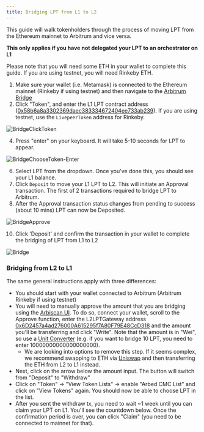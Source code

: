 ```yaml
---
title: Bridging LPT from L1 to L2
---
```


This guide will walk tokenholders through the process of moving LPT from the Ethereum mainnet to Arbitrum and vice versa.

**This only applies if you have not delegated your LPT to an orchestrator on L1**

Please note that you will need some ETH in your wallet to complete this guide. If you are using testnet, you will need Rinkeby ETH.

1. Make sure your wallet (i.e. Metamask) is connected to the Ethereum mainnet (Rinkeby if using testnet) and then navigate to the [Arbitrum Bridge](https://bridge.arbitrum.io/)
2. Click "Token", and enter the L1 LPT contract address ([0x58b6a8a3302369daec383334672404ee733ab239](/protocol/reference/deployed)). If you are using testnet, use the `LivepeerToken` address for Rinkeby.
 
 ![BridgeClickToken](https://user-images.githubusercontent.com/89408276/155851894-eb959beb-3269-40b1-8d50-8768bf15f9f2.jpg)

 
4. Press "enter" on your keyboard. It will take 5-10 seconds for LPT to appear.

 ![BridgeChooseToken-Enter](https://user-images.githubusercontent.com/89408276/155851630-8e60a17a-b6bd-4a65-972c-53d34c600026.jpg)
 
6. Select LPT from the dropdown. Once you've done this, you should see your L1 balance.
7. Click `Deposit` to move your L1 LPT to L2.  This will initiate an Approval transaction.  The first of 2 transactions required to bridge LPT to Arbitrum.
8. After the Approval transaction status changes from pending to success (about 10 mins) LPT can now be Deposited.

 ![BridgeApprove](https://user-images.githubusercontent.com/89408276/155850572-2337514c-f6ad-419a-a9bf-94e7d3e1d891.jpg)
 
10. Click 'Deposit' and confirm the transaction in your wallet to complete the bridging of LPT from L1 to L2

 ![Bridge](https://user-images.githubusercontent.com/89408276/155375033-6fd66e8a-53ab-43e9-9fe6-3a0cec847a55.jpg)


### Bridging from L2 to L1
The same general instructions apply with three differences:
- You should start with your wallet connected to Arbitrum (Arbitrum Rinkeby if using testnet)
- You will need to manually approve the amount that you are bridging using the [Arbiscan UI](https://arbiscan.io/address/0x289ba1701C2F088cf0faf8B3705246331cB8A839#writeContract). To do so, connect your wallet, scroll to the Approve function, enter the L2LPTGateway address [0x6D2457a4ad276000A615295f7A80F79E48CcD318](https://arbiscan.io/address/0x6D2457a4ad276000A615295f7A80F79E48CcD318) and the amount you'll be transferring and click "Write". Note that the amount is in "Wei", so use a [Unit Converter](https://etherscan.io/unitconverter) (e.g. if you want to bridge 10 LPT, you need to enter 10000000000000000000).
    - We are looking into options to remove this step. If it seems complex, we recommend swapping to ETH via [Uniswap](https://app.uniswap.org/#/swap?chain=arbitrum) and then transferring the ETH from L2 to L1 instead.
- Next, click on the arrow below the amount input. The button will switch from "Deposit" to "Withdraw"
- Click on "Token" -> "View Token Lists" -> enable "Arbed CMC List" and click on "View Tokens" again. You should now be able to choose LPT in the list.
- After you sent the withdraw tx, you need to wait ~1 week until you can claim your LPT on L1. You'll see the countdown below. Once the confirmation period is over, you can click "Claim" (you need to be connected to mainnet for that).

